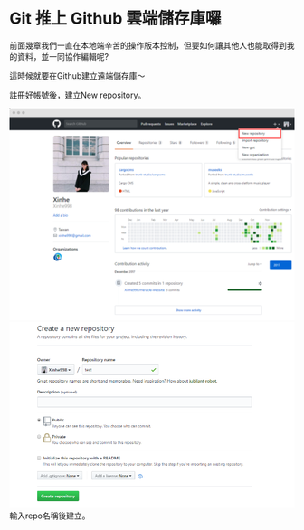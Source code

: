 # Git 推上 Github 雲端儲存庫囉

前面幾章我們一直在本地端辛苦的操作版本控制，但要如何讓其他人也能取得到我的資料，並一同協作編輯呢?

這時候就要在Github建立遠端儲存庫～

註冊好帳號後，建立New repository。

![](/assets/21)![](/assets/22)輸入repo名稱後建立。

